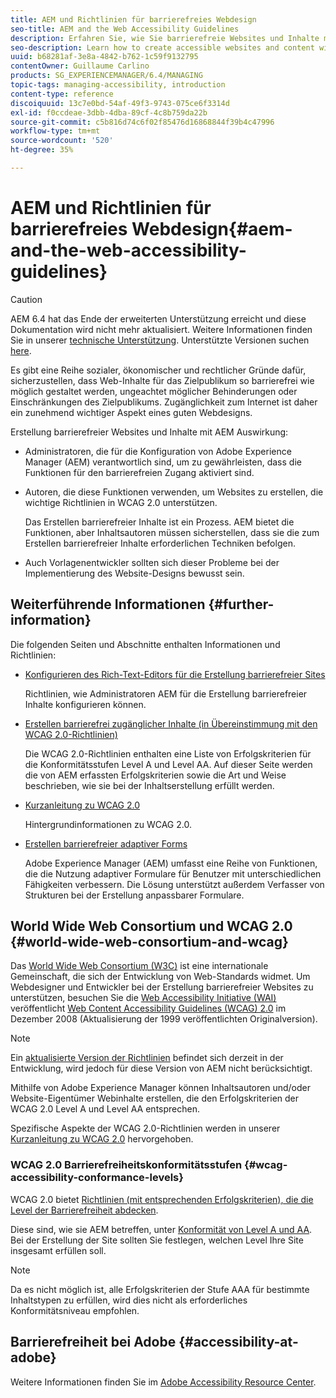 ```yaml
---
title: AEM und Richtlinien für barrierefreies Webdesign
seo-title: AEM and the Web Accessibility Guidelines
description: Erfahren Sie, wie Sie barrierefreie Websites und Inhalte mit AEM erstellen.
seo-description: Learn how to create accessible websites and content with AEM.
uuid: b68281af-3e8a-4842-b762-1c59f9132795
contentOwner: Guillaume Carlino
products: SG_EXPERIENCEMANAGER/6.4/MANAGING
topic-tags: managing-accessibility, introduction
content-type: reference
discoiquuid: 13c7e0bd-54af-49f3-9743-075ce6f3314d
exl-id: f0ccdeae-3dbb-4dba-89cf-4c8b759da22b
source-git-commit: c5b816d74c6f02f85476d16868844f39b4c47996
workflow-type: tm+mt
source-wordcount: '520'
ht-degree: 35%

---
```


# AEM und Richtlinien für barrierefreies Webdesign{#aem-and-the-web-accessibility-guidelines}

>[!CAUTION]
>
>AEM 6.4 hat das Ende der erweiterten Unterstützung erreicht und diese Dokumentation wird nicht mehr aktualisiert. Weitere Informationen finden Sie in unserer [technische Unterstützung](https://helpx.adobe.com/de/support/programs/eol-matrix.html). Unterstützte Versionen suchen [here](https://experienceleague.adobe.com/docs/?lang=de).

Es gibt eine Reihe sozialer, ökonomischer und rechtlicher Gründe dafür, sicherzustellen, dass Web-Inhalte für das Zielpublikum so barrierefrei wie möglich gestaltet werden, ungeachtet möglicher Behinderungen oder Einschränkungen des Zielpublikums. Zugänglichkeit zum Internet ist daher ein zunehmend wichtiger Aspekt eines guten Webdesigns.

Erstellung barrierefreier Websites und Inhalte mit AEM Auswirkung:

* Administratoren, die für die Konfiguration von Adobe Experience Manager (AEM) verantwortlich sind, um zu gewährleisten, dass die Funktionen für den barrierefreien Zugang aktiviert sind.
* Autoren, die diese Funktionen verwenden, um Websites zu erstellen, die wichtige Richtlinien in WCAG 2.0 unterstützen.

   Das Erstellen barrierefreier Inhalte ist ein Prozess. AEM bietet die Funktionen, aber Inhaltsautoren müssen sicherstellen, dass sie die zum Erstellen barrierefreier Inhalte erforderlichen Techniken befolgen.

* Auch Vorlagenentwickler sollten sich dieser Probleme bei der Implementierung des Website-Designs bewusst sein.

## Weiterführende Informationen {#further-information}

Die folgenden Seiten und Abschnitte enthalten Informationen und Richtlinien:

* [Konfigurieren des Rich-Text-Editors für die Erstellung barrierefreier Sites](/help/sites-administering/rte-accessible-content.md)

   Richtlinien, wie Administratoren AEM für die Erstellung barrierefreier Inhalte konfigurieren können.

* [Erstellen barrierefrei zugänglicher Inhalte (in Übereinstimmung mit den WCAG 2.0-Richtlinien)](/help/sites-authoring/creating-accessible-content.md)

   Die WCAG 2.0-Richtlinien enthalten eine Liste von Erfolgskriterien für die Konformitätsstufen Level A und Level AA. Auf dieser Seite werden die von AEM erfassten Erfolgskriterien sowie die Art und Weise beschrieben, wie sie bei der Inhaltserstellung erfüllt werden.

* [Kurzanleitung zu WCAG 2.0](/help/managing/qg-wcag.md)

   Hintergrundinformationen zu WCAG 2.0.

* [Erstellen barrierefreier adaptiver Forms](/help/forms/using/creating-accessible-adaptive-forms.md)

   Adobe Experience Manager (AEM) umfasst eine Reihe von Funktionen, die die Nutzung adaptiver Formulare für Benutzer mit unterschiedlichen Fähigkeiten verbessern. Die Lösung unterstützt außerdem Verfasser von Strukturen bei der Erstellung anpassbarer Formulare.

## World Wide Web Consortium und WCAG 2.0 {#world-wide-web-consortium-and-wcag}

Das [World Wide Web Consortium (W3C)](https://www.w3.org/) ist eine internationale Gemeinschaft, die sich der Entwicklung von Web-Standards widmet. Um Webdesigner und Entwickler bei der Erstellung barrierefreier Websites zu unterstützen, besuchen Sie die [Web Accessibility Initiative (WAI)](https://www.w3.org/WAI/) veröffentlicht [Web Content Accessibility Guidelines (WCAG) 2.0](https://www.w3.org/TR/WCAG20/) im Dezember 2008 (Aktualisierung der 1999 veröffentlichten Originalversion).

>[!NOTE]
>
>Ein [aktualisierte Version der Richtlinien](https://www.w3.org/TR/WCAG21/) befindet sich derzeit in der Entwicklung, wird jedoch für diese Version von AEM nicht berücksichtigt.

Mithilfe von Adobe Experience Manager können Inhaltsautoren und/oder Website-Eigentümer Webinhalte erstellen, die den Erfolgskriterien der WCAG 2.0 Level A und Level AA entsprechen.

Spezifische Aspekte der WCAG 2.0-Richtlinien werden in unserer [Kurzanleitung zu WCAG 2.0](/help/managing/qg-wcag.md) hervorgehoben.

### WCAG 2.0 Barrierefreiheitskonformitätsstufen {#wcag-accessibility-conformance-levels}

WCAG 2.0 bietet [Richtlinien (mit entsprechenden Erfolgskriterien), die die Level der Barrierefreiheit abdecken](https://www.w3.org/TR/UNDERSTANDING-WCAG20/conformance.html).

Diese sind, wie sie AEM betreffen, unter [Konformität von Level A und AA](/help/sites-authoring/creating-accessible-content.md). Bei der Erstellung der Site sollten Sie festlegen, welchen Level Ihre Site insgesamt erfüllen soll.

>[!NOTE]
>
>Da es nicht möglich ist, alle Erfolgskriterien der Stufe AAA für bestimmte Inhaltstypen zu erfüllen, wird dies nicht als erforderliches Konformitätsniveau empfohlen.

## Barrierefreiheit bei Adobe     {#accessibility-at-adobe}

Weitere Informationen finden Sie im [Adobe Accessibility Resource Center](https://www.adobe.com/accessibility/).

